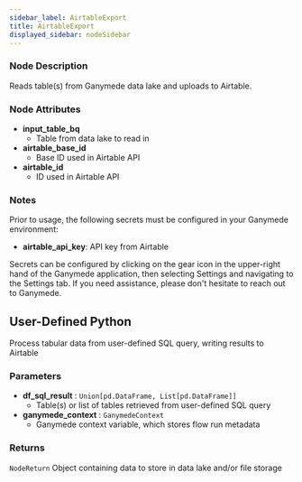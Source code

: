 ```yaml
---
sidebar_label: AirtableExport
title: AirtableExport
displayed_sidebar: nodeSidebar
---
```


### Node Description
Reads table(s) from Ganymede data lake and uploads to Airtable.


### Node Attributes
- **input_table_bq**
  - Table from data lake to read in
- **airtable_base_id**
  - Base ID used in Airtable API
- **airtable_id**
  - ID used in Airtable API


### Notes
Prior to usage, the following secrets must be configured in your Ganymede environment:
- **airtable_api_key**: API key from Airtable

Secrets can be configured by clicking on the gear icon in the upper-right hand of the Ganymede
application, then selecting Settings and navigating to the Settings tab.  If you need
assistance, please don't hesitate to reach out to Ganymede.
## User-Defined Python
Process tabular data from user-defined SQL query, writing results to Airtable


### Parameters
- **df_sql_result** : `Union[pd.DataFrame, List[pd.DataFrame]]`
    - Table(s) or list of tables retrieved from user-defined SQL query
- **ganymede_context** : `GanymedeContext`
    - Ganymede context variable, which stores flow run metadata


### Returns
`NodeReturn`
  Object containing data to store in data lake and/or file storage